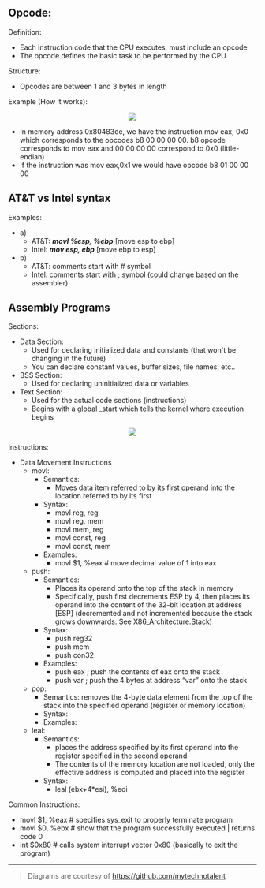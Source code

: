 ## Opcode:
Definition:
- Each instruction code that the CPU executes, must include an opcode
- The opcode defines the basic task to be performed by the CPU

Structure:
- Opcodes are between 1 and 3 bytes in length

Example (How it works):

<div align="center"><img src="https://user-images.githubusercontent.com/83297038/216739183-741e509f-c38d-4dc4-b8c9-67d3d8d29364.png"></img></div>		

- In memory address 0x80483de, we have the instruction mov eax, 0x0 which corresponds to the opcodes b8 00 00 00 00. b8 opcode corresponds to mov eax and 00 00 00 00 correspond to 0x0 (little-endian)
- If the instruction was mov eax,0x1 we would have opcode b8 01 00 00 00

## AT&T vs Intel syntax
Examples:
- a) 
	- AT&T: ***movl %esp, %ebp***  [move esp to ebp]
	- Intel: ***mov esp, ebp***  [move ebp to esp]
- b)
	- AT&T: comments start with # symbol
	- Intel: comments start with ; symbol (could change based on the assembler)

## Assembly Programs
Sections:
- Data Section:
	- Used for declaring initialized data and constants (that won't be changing in the future)
	- You can declare constant values, buffer sizes, file names, etc..
- BSS Section:
	- Used for declaring uninitialized data or variables
- Text Section:
	- Used for the actual code sections (instructions)
	- Begins with a global _start which tells the kernel where execution begins

<div align="center"><img src="https://user-images.githubusercontent.com/83297038/217263133-cdd218d9-8a1e-499d-842f-b52a83f0105f.png"></img></div>

Instructions:
- Data Movement Instructions
	- movl: 
		- Semantics:
			- Moves data item referred to by its first operand into the location referred to by its first 
		- Syntax:
			- movl reg, reg
			- movl reg, mem
			- movl mem, reg
			- movl const, reg
			- movl const, mem
		- Examples:
			- movl $1, %eax # move decimal value of 1 into eax 
	- push: 
		- Semantics:
			- Places its operand onto the top of the stack in memory
			- Specifically, push first decrements ESP by 4, then places its operand into the content of the 32-bit location at address [ESP] (decremented and not incremented because the stack grows downwards. See X86_Architecture.Stack)
		- Syntax:
			- push reg32
			- push mem
			- push con32
		- Examples:
			- push eax ; push the contents of eax onto the stack
			- push var ; push the 4 bytes at address “var” onto the stack
	- pop: 
		- Semantics: removes the 4-byte data element from the top of the stack into the specified operand (register or memory location)
		- Syntax: 
		- Examples:
	- leal:
		- Semantics: 
			- places the address specified by its first operand into the register specified in the second operand
			- The contents of the memory location are not loaded, only the effective address is computed and placed into the register
		- Syntax:
			- leal (ebx+4*esi), %edi

Common Instructions:
- movl $1, %eax	 # specifies sys_exit to properly terminate program
- movl $0, %ebx	 # show that the program successfully executed | returns code 0
- int $0x80	 # calls system interrupt vector 0x80 (basically to exit the program)

---
> Diagrams are courtesy of https://github.com/mytechnotalent
